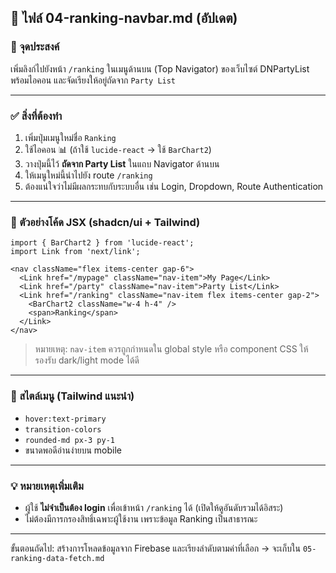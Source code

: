 ## 📁 ไฟล์ 04-ranking-navbar.md (อัปเดต)

### 🎯 จุดประสงค์
เพิ่มลิงก์ไปยังหน้า `/ranking` ในเมนูด้านบน (Top Navigator) ของเว็บไซต์ DNPartyList พร้อมไอคอน และจัดเรียงให้อยู่ถัดจาก `Party List`

---

### ✅ สิ่งที่ต้องทำ
1. เพิ่มปุ่มเมนูใหม่ชื่อ `Ranking`
2. ใช้ไอคอน 📊 (ถ้าใช้ `lucide-react` → ใช้ `BarChart2`)
3. วางปุ่มนี้ไว้ **ถัดจาก Party List** ในแถบ Navigator ด้านบน
4. ให้เมนูใหม่นี้นำไปยัง route `/ranking`
5. ต้องแน่ใจว่าไม่มีผลกระทบกับระบบอื่น เช่น Login, Dropdown, Route Authentication

---

### 🧩 ตัวอย่างโค้ด JSX (shadcn/ui + Tailwind)
```tsx
import { BarChart2 } from 'lucide-react';
import Link from 'next/link';

<nav className="flex items-center gap-6">
  <Link href="/mypage" className="nav-item">My Page</Link>
  <Link href="/party" className="nav-item">Party List</Link>
  <Link href="/ranking" className="nav-item flex items-center gap-2">
    <BarChart2 className="w-4 h-4" />
    <span>Ranking</span>
  </Link>
</nav>
```
> หมายเหตุ: `nav-item` ควรถูกกำหนดใน global style หรือ component CSS ให้รองรับ dark/light mode ได้ดี

---

### 🎨 สไตล์เมนู (Tailwind แนะนำ)
- `hover:text-primary`
- `transition-colors`
- `rounded-md px-3 py-1`
- ขนาดพอดีอ่านง่ายบน mobile

---

### 💡 หมายเหตุเพิ่มเติม
- ผู้ใช้ **ไม่จำเป็นต้อง login** เพื่อเข้าหน้า `/ranking` ได้ (เปิดให้ดูอันดับรวมได้อิสระ)
- ไม่ต้องมีการกรองสิทธิ์เฉพาะผู้ใช้งาน เพราะข้อมูล Ranking เป็นสาธารณะ

---

ขั้นตอนถัดไป: สร้างการโหลดข้อมูลจาก Firebase และเรียงลำดับตามค่าที่เลือก → จะเก็บใน `05-ranking-data-fetch.md`